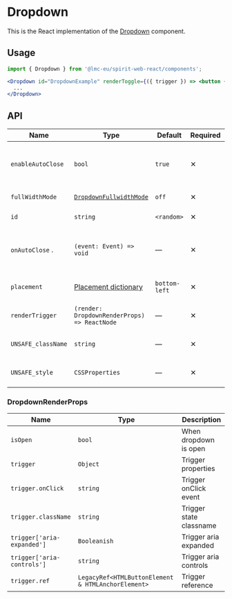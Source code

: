 # Dropdown

This is the React implementation of the [Dropdown] component.

## Usage

```jsx
import { Dropdown } from '@lmc-eu/spirit-web-react/components';
```

```jsx
<Dropdown id="DropdownExample" renderToggle={({ trigger }) => <button {...trigger}>...</button>}>
  ...
</Dropdown>
```

## API

| Name               | Type                                             | Default       | Required | Description                                    |
| ------------------ | ------------------------------------------------ | ------------- | -------- | ---------------------------------------------- |
| `enableAutoClose`  | `bool`                                           | `true`        | ✕        | Enables close on click outside of Dropdown     |
| `fullWidthMode`    | [`DropdownFullwidthMode`][dropdownfullwidthmode] | `off`         | ✕        | Full-width mode                                |
| `id`               | `string`                                         | `<random>`    | ✕        | Component id                                   |
| `onAutoClose` .    | `(event: Event) => void`                         | —             | ✕        | Callback on close on click outside of Dropdown |
| `placement`        | [Placement dictionary][dictionary-placement]     | `bottom-left` | ✕        | Alignment of the component                     |
| `renderTrigger`    | `(render: DropdownRenderProps) => ReactNode`     | —             | ✕        | Properties for trigger render                  |
| `UNSAFE_className` | `string`                                         | —             | ✕        | Wrapper custom classname                       |
| `UNSAFE_style`     | `CSSProperties`                                  | —             | ✕        | Wrapper custom style                           |

### DropdownRenderProps

| Name                       | Type                                               | Description             |
| -------------------------- | -------------------------------------------------- | ----------------------- |
| `isOpen`                   | `bool`                                             | When dropdown is open   |
| `trigger`                  | `Object`                                           | Trigger properties      |
| `trigger.onClick`          | `string`                                           | Trigger onClick event   |
| `trigger.className`        | `string`                                           | Trigger state classname |
| `trigger['aria-expanded']` | `Booleanish`                                       | Trigger aria expanded   |
| `trigger['aria-controls']` | `string`                                           | Trigger aria controls   |
| `trigger.ref`              | `LegacyRef<HTMLButtonElement & HTMLAnchorElement>` | Trigger reference       |

[dropdown]: https://github.com/lmc-eu/spirit-design-system/tree/main/packages/web/src/scss/components/Dropdown
[dropdownbreakpoint]: https://github.com/lmc-eu/spirit-design-system/blob/main/packages/web-react/src/types/dropdown.ts#L11
[dropdownfullwidthmode]: https://github.com/lmc-eu/spirit-design-system/blob/main/packages/web-react/src/types/dropdown.ts#L19
[dictionary-placement]: https://github.com/lmc-eu/spirit-design-system/tree/main/docs/DICTIONARIES.md#placement
